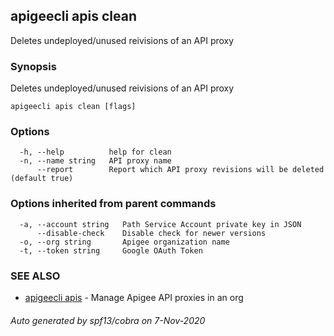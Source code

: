 ## apigeecli apis clean

Deletes undeployed/unused reivisions of an API proxy

### Synopsis

Deletes undeployed/unused reivisions of an API proxy

```
apigeecli apis clean [flags]
```

### Options

```
  -h, --help          help for clean
  -n, --name string   API proxy name
      --report        Report which API proxy revisions will be deleted (default true)
```

### Options inherited from parent commands

```
  -a, --account string   Path Service Account private key in JSON
      --disable-check    Disable check for newer versions
  -o, --org string       Apigee organization name
  -t, --token string     Google OAuth Token
```

### SEE ALSO

* [apigeecli apis](apigeecli_apis.md)	 - Manage Apigee API proxies in an org

###### Auto generated by spf13/cobra on 7-Nov-2020
